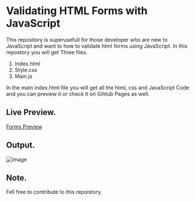 # Validating HTML Forms with JavaScript
This repository is superusefull for those developer who are new to JavaScript and want to how to validate html forms using JavaScript.
In this repostory you will get Three files.

1. Index.html
2. Style.css
3. Main.js

In the main index.html file you will get all the html, css and JavaScript Code and you can preview it or check it on Gihtub Pages as well.

## Live Preview.
<a href="https://muhammadshakir-dev.github.io/Validating-forms-with-JavaScript/" target="_blank"> Forms Preview </a>

## Output.
![image](https://github.com/MuhammadShakir-dev/Validating-forms-with-JavaScript/assets/84896803/1d68175f-3ae9-4291-bab7-e5cd0c6209f0)

## Note.
Fell free to contribute to this repoistory.


